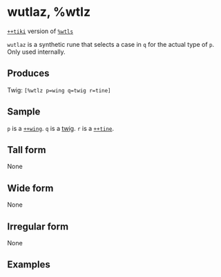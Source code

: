 wutlaz, %wtlz
======================

[`++tiki`]() version of [`%wtls`]()

`wutlaz` is a synthetic rune that selects a case in `q` for the actual
type of `p`. Only used internally.

Produces
--------

Twig: `[%wtlz p=wing q=twig r=tine]`

Sample
------

`p` is a [`++wing`](). `q` is a [twig](). `r` is a [`++tine`]().

Tall form
---------

None

Wide form
---------

None

Irregular form
--------------

None

Examples
--------

